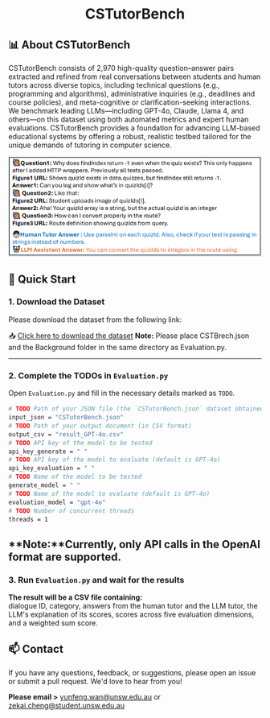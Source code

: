 <div align= "center">
    <h1> CSTutorBench </h1>
</div>

## 📊 About CSTutorBench

CSTutorBench consists of 2,970 high-quality question–answer pairs extracted and refined from real conversations between students and human tutors across diverse topics, including technical questions (e.g., programming and algorithms), administrative inquiries (e.g., deadlines and course policies), and meta-cognitive or clarification-seeking interactions.
We benchmark leading LLMs—including GPT-4o, Claude, Llama 4, and others—on this dataset using both automated metrics and expert human evaluations. CSTutorBench provides a foundation for advancing LLM-based educational systems by offering a robust, realistic testbed tailored for the unique demands of tutoring in computer science.  

![Dataset Sample](example.png)
## 🚀 Quick Start

### 1. Download the Dataset

Please download the dataset from the following link:

📥 [Click here to download the dataset](https://shorturl.at/aFyqQ)
**Note:** 
Please place CSTBrech.json and the Background folder in the same directory as Evaluation.py. 

---

### 2. Complete the TODOs in `Evaluation.py`

Open `Evaluation.py` and fill in the necessary details marked as `TODO`.

```bash
# TODO Path of your JSON file (the `CSTutorBench.json` dataset obtained from https://shorturl.at/aFyqQ).
input_json = "CSTutorBench.json"
# TODO Path of your output document (in CSV format)
output_csv = "result_GPT-4o.csv"
# TODO API key of the model to be tested
api_key_generate = " "
# TODO API key of the model to evaluate (default is GPT-4o)
api_key_evaluation = " "
# TODO Name of the model to be tested
generate_model = " "
# TODO Name of the model to evaluate (default is GPT-4o)
evaluation_model = "gpt-4o"
# TODO Number of concurrent threads
threads = 1
```
**Note:**Currently, only API calls in the OpenAI format are supported.
---

### 3. Run `Evaluation.py` and wait for the results

**The result will be a CSV file containing:**   
dialogue ID, category, answers from the human tutor and the LLM tutor,
the LLM's explanation of its scores, scores across five evaluation dimensions, and a weighted sum score.

## 📫 Contact
If you have any questions, feedback, or suggestions, please open an issue or submit a pull request. We'd love to hear from you!  

**Please email >**
[yunfeng.wan@unsw.edu.au](yunfeng.wan@unsw.edu.au)  or [zekai.cheng@student.unsw.edu.au](zekai.cheng@student.unsw.edu.au)
